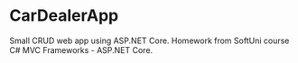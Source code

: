 # CarDealerApp
Small CRUD web app using ASP.NET Core. Homework from SoftUni course C# MVC Frameworks - ASP.NET Core.
